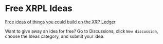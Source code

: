 # Free XRPL Ideas
[Free ideas of things you could build on the XRP Ledger](https://github.com/intelliot/xrpl-ideas/discussions)

Want to give away an idea for free? Go to Discussions, click `New discussion`, choose the Ideas category, and submit your idea.
